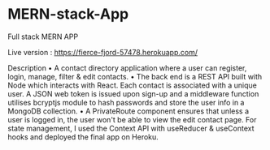 # MERN-stack-App
Full stack MERN APP


Live version : https://fierce-fjord-57478.herokuapp.com/

Description
• A contact directory application where a user can register, login, manage, filter & edit contacts.
• The back end is a REST API built with Node which interacts with React. Each contact is associated with a unique user. A JSON web token is issued upon sign-up and a middleware function utilises bcryptjs module to hash passwords and store the user info in a MongoDB collection.
• A PrivateRoute component ensures that unless a user is logged in, the user won't be able to view the edit contact page. For state management, I used the Context API with useReducer & useContext hooks and deployed the final app on Heroku.
